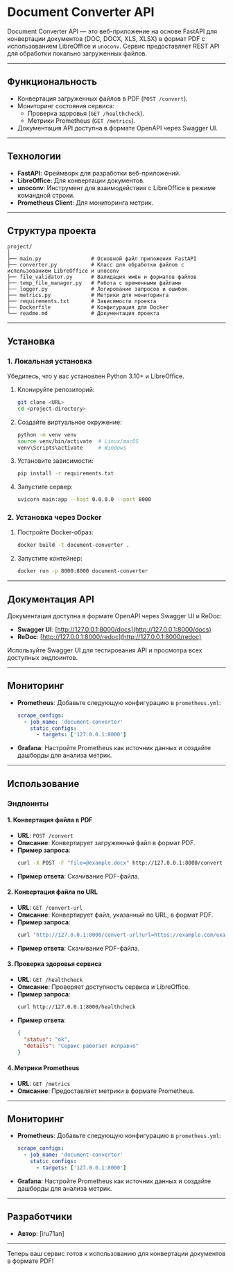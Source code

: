 
# Document Converter API

Document Converter API — это веб-приложение на основе FastAPI для конвертации документов (DOC, DOCX, XLS, XLSX) в формат PDF с использованием LibreOffice и `unoconv`. Сервис предоставляет REST API для обработки локально загруженных файлов.

---

## **Функциональность**

- Конвертация загруженных файлов в PDF (`POST /convert`).
- Мониторинг состояния сервиса:
  - Проверка здоровья (`GET /healthcheck`).
  - Метрики Prometheus (`GET /metrics`).
- Документация API доступна в формате OpenAPI через Swagger UI.

---

## **Технологии**

- **FastAPI**: Фреймворк для разработки веб-приложений.
- **LibreOffice**: Для конвертации документов.
- **unoconv**: Инструмент для взаимодействия с LibreOffice в режиме командной строки.
- **Prometheus Client**: Для мониторинга метрик.
---

## **Структура проекта**

```
project/
│
├── main.py                # Основной файл приложения FastAPI
├── converter.py           # Класс для обработки файлов с использованием LibreOffice и unoconv
├── file_validator.py      # Валидация имён и форматов файлов
├── temp_file_manager.py   # Работа с временными файлами
├── logger.py              # Логирование запросов и ошибок
├── metrics.py             # Метрики для мониторинга
├── requirements.txt       # Зависимости проекта
├── Dockerfile             # Конфигурация для Docker
└── readme.md              # Документация проекта
```

---

## **Установка**

### **1. Локальная установка**

Убедитесь, что у вас установлен Python 3.10+ и LibreOffice.

1. Клонируйте репозиторий:
   ```bash
   git clone <URL>
   cd <project-directory>
   ```

2. Создайте виртуальное окружение:
   ```bash
   python -m venv venv
   source venv/bin/activate  # Linux/macOS
   venv\Scripts\activate     # Windows
   ```

3. Установите зависимости:
   ```bash
   pip install -r requirements.txt
   ```

4. Запустите сервер:
   ```bash
   uvicorn main:app --host 0.0.0.0 --port 8000
   ```

### **2. Установка через Docker**

1. Постройте Docker-образ:
   ```bash
   docker build -t document-converter .
   ```

2. Запустите контейнер:
   ```bash
   docker run -p 8000:8000 document-converter
   ```

---

## **Документация API**

Документация доступна в формате OpenAPI через Swagger UI и ReDoc:
- **Swagger UI**: [http://127.0.0.1:8000/docs](http://127.0.0.1:8000/docs)
- **ReDoc**: [http://127.0.0.1:8000/redoc](http://127.0.0.1:8000/redoc)

Используйте Swagger UI для тестирования API и просмотра всех доступных эндпоинтов.

---

## **Мониторинг**

- **Prometheus**:
  Добавьте следующую конфигурацию в `prometheus.yml`:
  ```yaml
  scrape_configs:
    - job_name: 'document-converter'
      static_configs:
        - targets: ['127.0.0.1:8000']
  ```

- **Grafana**:
  Настройте Prometheus как источник данных и создайте дашборды для анализа метрик.

---

## **Использование**

### **Эндпоинты**

#### **1. Конвертация файла в PDF**
- **URL**: `POST /convert`
- **Описание**: Конвертирует загруженный файл в формат PDF.
- **Пример запроса**:
  ```bash
  curl -X POST -F "file=@example.docx" http://127.0.0.1:8000/convert
  ```
- **Пример ответа**: Скачивание PDF-файла.

#### **2. Конвертация файла по URL**
- **URL**: `GET /convert-url`
- **Описание**: Конвертирует файл, указанный по URL, в формат PDF.
- **Пример запроса**:
  ```bash
  curl "http://127.0.0.1:8000/convert-url?url=https://example.com/example.docx"
  ```
- **Пример ответа**: Скачивание PDF-файла.

#### **3. Проверка здоровья сервиса**
- **URL**: `GET /healthcheck`
- **Описание**: Проверяет доступность сервиса и LibreOffice.
- **Пример запроса**:
  ```bash
  curl http://127.0.0.1:8000/healthcheck
  ```
- **Пример ответа**:
  ```json
  {
    "status": "ok",
    "details": "Сервис работает исправно"
  }
  ```

#### **4. Метрики Prometheus**
- **URL**: `GET /metrics`
- **Описание**: Предоставляет метрики в формате Prometheus.

---

## **Мониторинг**

- **Prometheus**:
  Добавьте следующую конфигурацию в `prometheus.yml`:
  ```yaml
  scrape_configs:
    - job_name: 'document-converter'
      static_configs:
        - targets: ['127.0.0.1:8000']
  ```

- **Grafana**:
  Настройте Prometheus как источник данных и создайте дашборды для анализа метрик.

---

## **Разработчики**

- **Автор**: [iru71an]

---

Теперь ваш сервис готов к использованию для конвертации документов в формате PDF!
